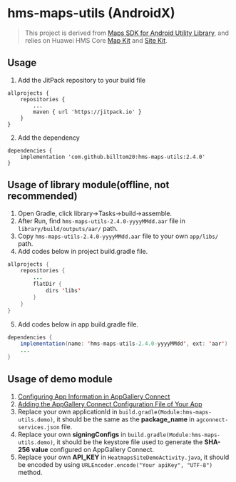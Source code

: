 # hms-maps-utils (AndroidX)

>This project is derived from [Maps SDK for Android Utility Library](https://github.com/googlemaps/android-maps-utils), and relies on Huawei HMS Core [Map Kit](https://developer.huawei.com/consumer/en/hms/huawei-MapKit) and [Site Kit](https://developer.huawei.com/consumer/en/hms/huawei-sitekit/).

## Usage
1. Add the JitPack repository to your build file
```
allprojects {
    repositories {
        ...
        maven { url 'https://jitpack.io' }
    }
}
```
2. Add the dependency
```
dependencies {
    implementation 'com.github.billtom20:hms-maps-utils:2.4.0'
}
```

## Usage of library module(offline, not recommended)
1. Open Gradle, click library->Tasks->build->assemble.
2. After Run, find `hms-maps-utils-2.4.0-yyyyMMdd.aar` file in `library/build/outputs/aar/` path.
3. Copy `hms-maps-utils-2.4.0-yyyyMMdd.aar` file to your own `app/libs/` path.
4. Add codes below in project build.gradle file.
```java
allprojects {
	repositories {
		...
		flatDir {
			dirs 'libs'
		}
	}
}
```
5. Add codes below in app build.gradle file.
```java
dependencies {
    implementation(name: 'hms-maps-utils-2.4.0-yyyyMMdd', ext: 'aar')
    ...
}
```

## Usage of demo module
1. [Configuring App Information in AppGallery Connect](https://developer.huawei.com/consumer/en/doc/development/HMSCore-Guides/android-sdk-config-agc-0000001061560289)
2. [Adding the AppGallery Connect Configuration File of Your App](https://developer.huawei.com/consumer/en/doc/development/HMSCore-Guides/android-sdk-integrating-sdk-0000001061671869#EN-US_TOPIC_0000001061671869__section4256162815361)
3. Replace your own applicationId in `build.gradle(Module:hms-maps-utils.demo)`, it should be the same as the **package_name** in `agconnect-services.json` file.
4. Replace your own **signingConfigs** in `build.gradle(Module:hms-maps-utils.demo)`, it should be the keystore file used to generate the **SHA-256 value** configured on AppGallery Connect.
5. Replace your own **API_KEY** in `HeatmapsSiteDemoActivity.java`, it should be encoded by using `URLEncoder.encode("Your apiKey", "UTF-8")` method.